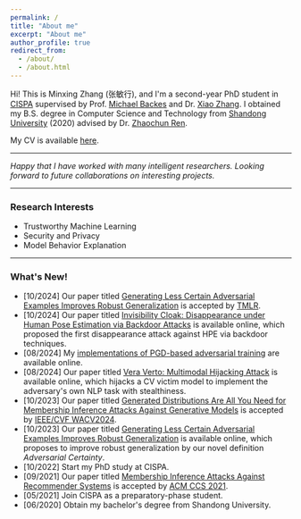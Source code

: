 ```yaml
---
permalink: /
title: "About me"
excerpt: "About me"
author_profile: true
redirect_from: 
  - /about/
  - /about.html
---
```


Hi! This is Minxing Zhang (张敏行), and I'm a second-year PhD student in <a href="https://cispa.de/en" target="_blank">CISPA</a> supervised by Prof. <a href="https://michaelbackes.eu/" target="_blank">Michael Backes</a> and Dr. <a href="https://xiao-zhang.net/" target="_blank">Xiao Zhang</a>. I obtained my B.S. degree in Computer Science and Technology from <a href="https://www.sdu.edu.cn/" target="_blank">Shandong University</a> (2020) advised by Dr. <a href="https://renzhaochun.github.io/" target="_blank">Zhaochun Ren</a>.

My CV is available [here](CV.pdf).

---

_Happy that I have worked with many intelligent researchers._
_Looking forward to future collaborations on interesting projects._

---

### Research Interests

- Trustworthy Machine Learning
- Security and Privacy
- Model Behavior Explanation

---

### What's New!

- [10/2024] Our paper titled <a href="https://arxiv.org/abs/2310.04539" target="_blank">Generating Less Certain Adversarial Examples Improves Robust Generalization</a> is accepted by <a href="https://openreview.net/forum?id=MMtK0kUML7" target="_blank">TMLR</a>.
- [10/2024] Our paper titled <a href="https://arxiv.org/abs/2410.07670" target="_blank">Invisibility Cloak: Disappearance under Human Pose Estimation via Backdoor Attacks</a> is available online, which proposed the first disappearance attack against HPE via backdoor techniques.
- [08/2024] My <a href="https://github.com/minxingzhang/PGD" target="_blank">implementations of PGD-based adversarial training</a> are available online.
- [08/2024] Our paper titled <a href="https://arxiv.org/abs/2408.00129" target="_blank">Vera Verto: Multimodal Hijacking Attack</a> is available online, which hijacks a CV victim model to implement the adversary's own NLP task with stealthiness.
- [10/2023] Our paper titled <a href="https://ieeexplore.ieee.org/document/10484149" target="_blank">Generated Distributions Are All You Need for Membership Inference Attacks Against Generative Models</a> is accepted by <a href="https://wacv2024.thecvf.com/" target="_blank">IEEE/CVF WACV2024</a>.
- [10/2023] Our paper titled <a href="https://arxiv.org/abs/2310.04539" target="_blank">Generating Less Certain Adversarial Examples Improves Robust Generalization</a> is available online, which proposes to improve robust generalization by our novel definition _Adversarial Certainty_.
- [10/2022] Start my PhD study at CISPA.
- [09/2021] Our paper titled <a href="https://dl.acm.org/doi/10.1145/3460120.3484770" target="_blank">Membership Inference Attacks Against Recommender Systems</a> is accepted by <a href="https://www.sigsac.org/ccs/CCS2021/" target="_blank">ACM CCS 2021</a>.
- [05/2021] Join CISPA as a preparatory-phase student.
- [06/2020] Obtain my bachelor's degree from Shandong University.
